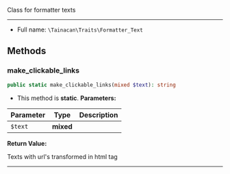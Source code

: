 
Class for formatter texts

***

* Full name: `\Tainacan\Traits\Formatter_Text`

## Methods

### make_clickable_links

```php
public static make_clickable_links(mixed $text): string
```

* This method is **static**.
**Parameters:**

| Parameter | Type      | Description |
|-----------|-----------|-------------|
| `$text`   | **mixed** |             |

**Return Value:**

Texts with url's transformed in html tag <a>

***
